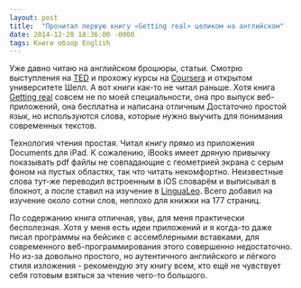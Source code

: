 ```yaml
---
layout: post
title:  "Прочитал первую книгу «Getting real» целиком на английском"
date: 2014-12-20 18:36:00 -0000
tags: Книги обзор English
---
```


Уже давно читаю на английском брошюры, статьи. Смотрю выступления на [TED](http://www.ted.com/) и прохожу курсы на [Coursera](https://www.coursera.org/) и открытом университете Шелл. А вот книги как-то не читал раньше. Хотя книга [Getting real](https://gettingreal.37signals.com/) совсем не по моей специальности, она про выпуск веб-приложений, она бесплатна и написана отличным Достаточно простой язык, но используются слова, которые нужно выучить для понимания современных текстов.

Технология чтения простая. Читал книгу прямо из приложения Documents для iPad. К сожалению, iBooks имеет дряную привычку показывать pdf файлы не совпадающие с геометрией экрана с серым фоном на пустых областях, так что читать некомфортно. Неизвестные слова тут-же переводил встроенным в iOS словарём и выписывал в блокнот, а после ставил на изучение в [LinguaLeo](http://lingualeo.com/). Всего добавил на изучение около сотни слов, неплохо для книжки на 177 страниц.

По содержанию книга отличная, увы, для меня практически бесполезная. Хотя у меня есть идеи приложений и я когда-то даже писал программы на бейсике с ассемблерными вставками, для современного веб-программирования этого совершенно недостаточно. Но из-за довольно простого, но аутентичного английского и лёгкого стиля изложения - рекомендую эту книгу всем, кто ещё не чувствует себя готовым взяться за чтение чего-то большого.